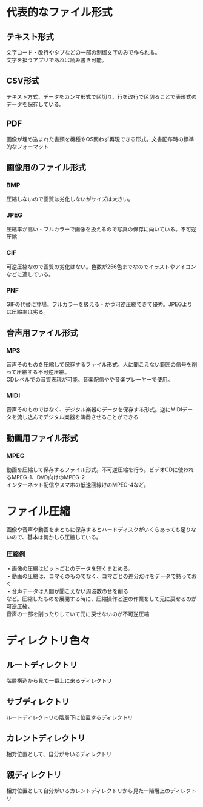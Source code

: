 <h1>代表的なファイル形式</h1>
<h2>テキスト形式</h2>
文字コード・改行やタブなどの一部の制御文字のみで作られる。<br>
文字を扱うアプリであれば読み書き可能。<br>
<h2>CSV形式</h2>
テキスト方式、データをカンマ形式で区切り、行を改行で区切ることで表形式のデータを保存している。<br>
<h2>PDF</h2>
画像が埋め込まれた書類を機種やOS問わず再現できる形式。文書配布時の標準的なフォーマット<br>
<h2>画像用のファイル形式</h2>
<h3>BMP</h3>
圧縮しないので画質は劣化しないがサイズは大きい。<br>
<h3>JPEG</h3>
圧縮率が高い・フルカラーで画像を扱えるので写真の保存に向いている。不可逆圧縮<br>
<h3>GIF</h3>
可逆圧縮なので画質の劣化はない。色数が256色までなのでイラストやアイコンなどに適している。<br>
<h3>PNF</h3>
GIFの代替に登場。フルカラーを扱える・かつ可逆圧縮できて優秀。JPEGよりは圧縮率は劣る。<br>
<h2>音声用ファイル形式</h2>
<h3>MP3</h3>
音声そのものを圧縮して保存するファイル形式。人に聞こえない範囲の信号を削って圧縮する不可逆圧縮。<br>
CDレベルでの音質表現が可能。音楽配信やや音楽プレーヤーで使用。<br>
<h3>MIDI</h3>
音声そのものではなく、デジタル楽器のデータを保存する形式。逆にMIDIデータを流し込んでデジタル楽器を演奏させることができる
<h2>動画用ファイル形式</h2>
<h3>MPEG</h3>
動画を圧縮して保存するファイル形式。不可逆圧縮を行う。ビデオCDに使われるMPEG-1、DVD向けのMPEG-2<br>
インターネット配信やスマホの低速回線けのMPEG-4など。
<h1>ファイル圧縮</h1>
画像や音声や動画をまともに保存するとハードディスクがいくらあっても足りないので、基本は何かしら圧縮している。<br>
<h3>圧縮例</h3>
・画像の圧縮はビットごとのデータを短くまとめる。<br>
・動画の圧縮は、コマそのものでなく、コマごとの差分だけをデータで持っておく<br>
・音声データは人間が聞こえない周波数の音を削る<br>
など。圧縮したものを展開する時に、圧縮操作と逆の作業をして元に戻せるのが可逆圧縮。<br>
音声の一部を削ったりしていて元に戻せないのが不可逆圧縮<br>
<h1>ディレクトリ色々</h1>
<h2>ルートディレクトリ</h2>
階層構造から見て一番上に来るディレクトリ
<h2>サブディレクトリ</h2>
ルートディレクトリの階層下に位置するディレクトリ
<h2>カレントディレクトリ</h2>
相対位置として、自分が今いるディレクトリ
<h2>親ディレクトリ</h2>
相対位置として自分がいるカレントディレクトリから見た一階層上のディレクトリ
